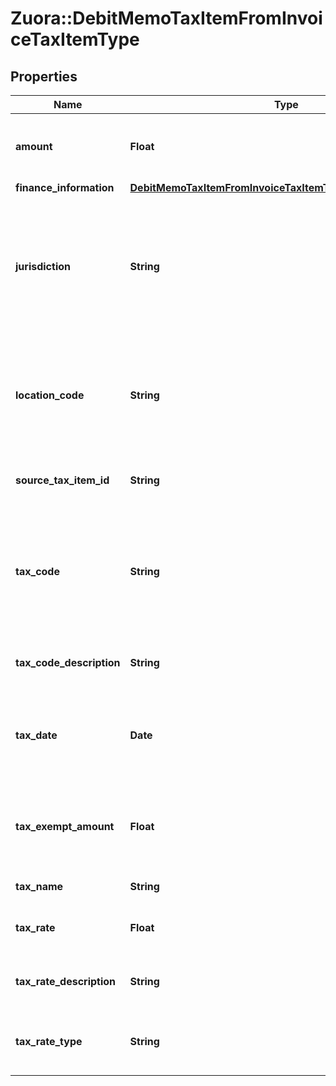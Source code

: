 # Zuora::DebitMemoTaxItemFromInvoiceTaxItemType

## Properties
Name | Type | Description | Notes
------------ | ------------- | ------------- | -------------
**amount** | **Float** | The amount of the debit memo taxation item.  | [optional] 
**finance_information** | [**DebitMemoTaxItemFromInvoiceTaxItemTypeFinanceInformation**](DebitMemoTaxItemFromInvoiceTaxItemTypeFinanceInformation.md) |  | [optional] 
**jurisdiction** | **String** | The jurisdiction that applies the tax or VAT. This value is typically a state, province, county, or city.  | [optional] 
**location_code** | **String** | The identifier for the location based on the value of the &#x60;taxCode&#x60; field.  | [optional] 
**source_tax_item_id** | **String** | The ID of the source taxation item.  | [optional] 
**tax_code** | **String** | The tax code identifies which tax rules and tax rates to apply to a specific debit memo.  | [optional] 
**tax_code_description** | **String** | The description of the tax code.  | [optional] 
**tax_date** | **Date** | The date that the tax is applied to the debit memo, in &#x60;yyyy-mm-dd&#x60; format.  | [optional] 
**tax_exempt_amount** | **Float** | The amount of taxes or VAT for which the customer has an exemption.  | [optional] 
**tax_name** | **String** | The name of taxation.  | [optional] 
**tax_rate** | **Float** | The tax rate applied to the debit memo.  | [optional] 
**tax_rate_description** | **String** | The description of the tax rate.  | [optional] 
**tax_rate_type** | **String** | The type of the tax rate applied to the debit memo.  | [optional] 


